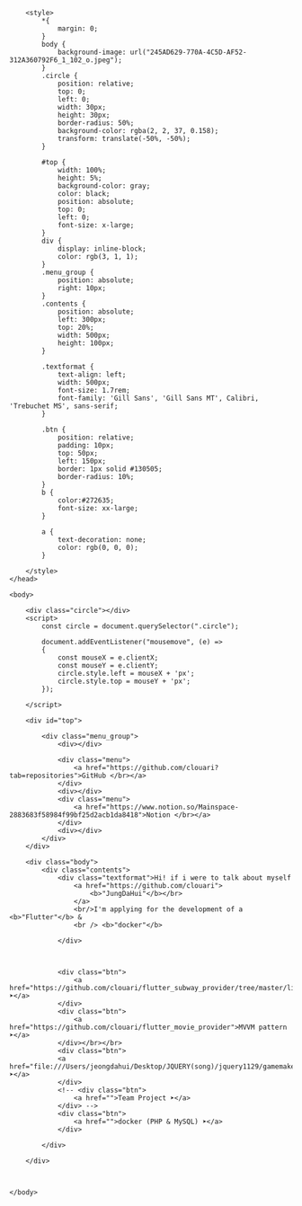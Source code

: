 <html>
    <head>
        <meta charset="UTF-8">
        <meta name="viewport" content="width=device-width, initial-scale=1.0">
        <title>Jeong Da Hui Resume</title>
        <script
        src="https://code.jquery.com/jquery-3.6.0.js"
        integrity="sha256-H+K7U5CnXl1h5ywQfKtSj8PCmoN9aaq30gDh27Xc0jk="
        crossorigin="anonymous"></script>

        <style>
            *{
                margin: 0;
            }
            body {
                background-image: url("245AD629-770A-4C5D-AF52-312A360792F6_1_102_o.jpeg");
            }
            .circle {
                position: relative;
                top: 0;
                left: 0;
                width: 30px;
                height: 30px;
                border-radius: 50%;
                background-color: rgba(2, 2, 37, 0.158);
                transform: translate(-50%, -50%);
            }

            #top {
                width: 100%;
                height: 5%;
                background-color: gray;
                color: black;
                position: absolute;
                top: 0;
                left: 0;
                font-size: x-large;
            }
            div {
                display: inline-block;
                color: rgb(3, 1, 1);
            }
            .menu_group {
                position: absolute;
                right: 10px;
            }
            .contents {
                position: absolute;
                left: 300px;
                top: 20%;
                width: 500px;
                height: 100px;
            }

            .textformat {
                text-align: left;
                width: 500px;
                font-size: 1.7rem;
                font-family: 'Gill Sans', 'Gill Sans MT', Calibri, 'Trebuchet MS', sans-serif;
            }

            .btn {
                position: relative;
                padding: 10px;
                top: 50px;
                left: 150px;
                border: 1px solid #130505;
                border-radius: 10%;
            }
            b {
                color:#272635;
                font-size: xx-large;
            }

            a {
                text-decoration: none;
                color: rgb(0, 0, 0);
            }

        </style>
    </head>
    
    <body>

        <div class="circle"></div>
        <script>
            const circle = document.querySelector(".circle");

            document.addEventListener("mousemove", (e) => 
            {
                const mouseX = e.clientX;
                const mouseY = e.clientY;
                circle.style.left = mouseX + 'px';
                circle.style.top = mouseY + 'px';    
            });

        </script>

        <div id="top">

            <div class="menu_group">
                <div></div>

                <div class="menu">
                    <a href="https://github.com/clouari?tab=repositories">GitHub </br></a>
                </div>
                <div></div>
                <div class="menu">
                    <a href="https://www.notion.so/Mainspace-2883683f58984f99bf25d2acb1da8418">Notion </br></a>
                </div>
                <div></div>
            </div>
        </div>

        <div class="body">
            <div class="contents">
                <div class="textformat">Hi! if i were to talk about myself
                    <a href="https://github.com/clouari">
                        <b>"JungDaHui"</b></br>
                    </a>
                    <br/>I'm applying for the development of a <b>"Flutter"</b> & 
                    <br /> <b>"docker"</b> 
                    
                </div>



                <div class="btn">
                    <a href="https://github.com/clouari/flutter_subway_provider/tree/master/lib">Provider ➤</a>
                </div>
                <div class="btn">
                    <a href="https://github.com/clouari/flutter_movie_provider">MVVM pattern ➤</a>
                </div></br></br>
                <div class="btn">
                <a href="file:///Users/jeongdahui/Desktop/JQUERY(song)/jquery1129/gamemake/mario_ranking_add.html">JavaScript ➤</a>
                </div>
                <!-- <div class="btn">
                    <a href="">Team Project ➤</a>
                </div> -->
                <div class="btn">
                    <a href="">docker (PHP & MySQL) ➤</a>
                </div>

            </div>

        </div>
        


    </body>


</html>
